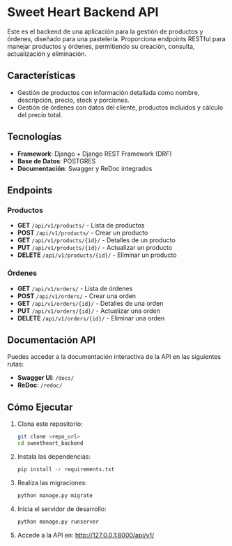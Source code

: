 # Sweet Heart Backend API

Este es el backend de una aplicación para la gestión de productos y órdenes, diseñado para una pastelería. Proporciona endpoints RESTful para manejar productos y órdenes, permitiendo su creación, consulta, actualización y eliminación.

## Características
- Gestión de productos con información detallada como nombre, descripción, precio, stock y porciones.
- Gestión de órdenes con datos del cliente, productos incluidos y cálculo del precio total.

## Tecnologías
- **Framework**: Django + Django REST Framework (DRF)
- **Base de Datos**: POSTGRES
- **Documentación**: Swagger y ReDoc integrados

## Endpoints

### Productos
- **GET**    `/api/v1/products/`         - Lista de productos
- **POST**   `/api/v1/products/`         - Crear un producto
- **GET**    `/api/v1/products/{id}/`    - Detalles de un producto
- **PUT**    `/api/v1/products/{id}/`    - Actualizar un producto
- **DELETE** `/api/v1/products/{id}/`    - Eliminar un producto

### Órdenes
- **GET**    `/api/v1/orders/`           - Lista de órdenes
- **POST**   `/api/v1/orders/`           - Crear una orden
- **GET**    `/api/v1/orders/{id}/`      - Detalles de una orden
- **PUT**    `/api/v1/orders/{id}/`      - Actualizar una orden
- **DELETE** `/api/v1/orders/{id}/`      - Eliminar una orden

## Documentación API
Puedes acceder a la documentación interactiva de la API en las siguientes rutas:
- **Swagger UI**: `/docs/`
- **ReDoc**: `/redoc/`

## Cómo Ejecutar

1. Clona este repositorio:
   ```bash
   git clone <repo_url>
   cd sweetheart_backend

2. Instala las dependencias:
    ```bash
    pip install -r requirements.txt

3. Realiza las migraciones:
    ```bash
    python manage.py migrate

4. Inicia el servidor de desarrollo:
    ```bash
    python manage.py runserver

5. Accede a la API en: http://127.0.0.1:8000/api/v1/